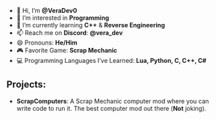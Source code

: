 - 👋 Hi, I’m **@VeraDev0**
- 👀 I’m interested in **Programming**
- 🌱 I’m currently learning **C++** & **Reverse Engineering**
- 📫 Reach me on **Discord**: **@vera_dev**
- 😄 Pronouns: **He/Him**
- 🎮 Favorite Game: **Scrap Mechanic**
- 💻 Programming Languages I’ve Learned: **Lua, Python, C, C++, C#**

## Projects:
- **ScrapComputers**: A Scrap Mechanic computer mod where you can write code to run it. The best computer mod out there (**Not** joking).

